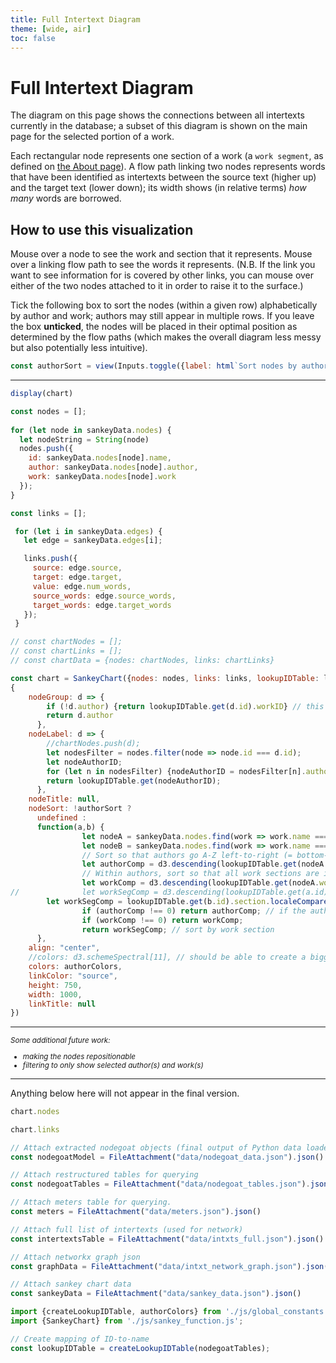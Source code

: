 ```yaml
---
title: Full Intertext Diagram
theme: [wide, air]
toc: false
---
```


# Full Intertext Diagram

The diagram on this page shows the connections between all intertexts currently in the database; a subset of this diagram is shown on the main page for the selected portion of a work.

Each rectangular node represents one section of a work (a `work segment`, as defined on [the About page](./about#database-design)). A flow path linking two nodes represents words that have been identified as intertexts between the source text (higher up) and the target text (lower down); its width shows (in relative terms) *how many* words are borrowed.

## How to use this visualization

Mouse over a node to see the work and section that it represents. Mouse over a linking flow path to see the words it represents. (N.B. If the link you want to see information for is covered by other links, you can mouse over either of the two nodes attached to it in order to raise it to the surface.)

Tick the following box to sort the nodes (within a given row) alphabetically by author and work; authors may still appear in multiple rows. If you leave the box **unticked**, the nodes will be placed in their optimal position as determined by the flow paths (which makes the overall diagram less messy but also potentially less intuitive).

```js
const authorSort = view(Inputs.toggle({label: html`Sort nodes by author?`}));
```


<hr>

<div style="max-width: none;">

```js
display(chart)
```

</div>

```js
const nodes = [];
  
for (let node in sankeyData.nodes) {
  let nodeString = String(node)
  nodes.push({
    id: sankeyData.nodes[node].name,
    author: sankeyData.nodes[node].author,
    work: sankeyData.nodes[node].work
  });
}
```

```js
const links = [];

 for (let i in sankeyData.edges) {
   let edge = sankeyData.edges[i];

   links.push({
     source: edge.source,
     target: edge.target,
     value: edge.num_words,
	 source_words: edge.source_words,
	 target_words: edge.target_words
   });
 }
```

```js
// const chartNodes = [];
// const chartLinks = [];
// const chartData = {nodes: chartNodes, links: chartLinks}

const chart = SankeyChart({nodes: nodes, links: links, lookupIDTable: lookupIDTable},
{
    nodeGroup: d => {
        if (!d.author) {return lookupIDTable.get(d.id).workID} // this should enable coloring of anonymous works by the work itself
        return d.author
      },
    nodeLabel: d => {
        //chartNodes.push(d);
        let nodesFilter = nodes.filter(node => node.id === d.id);
        let nodeAuthorID;
        for (let n in nodesFilter) {nodeAuthorID = nodesFilter[n].author}
        return lookupIDTable.get(nodeAuthorID);
      },
    nodeTitle: null,
    nodeSort: !authorSort ? 
      undefined : 
      function(a,b) {
				let nodeA = sankeyData.nodes.find(work => work.name === a.id);
				let nodeB = sankeyData.nodes.find(work => work.name === b.id);
				// Sort so that authors go A-Z left-to-right (= bottom-to-top); d3.descending returns -1, 0, or 1
				let authorComp = d3.descending(lookupIDTable.get(nodeA.author), lookupIDTable.get(nodeB.author));
				// Within authors, sort so that all work sections are in order by work
				let workComp = d3.descending(lookupIDTable.get(nodeA.work), lookupIDTable.get(nodeB.work));
//				let workSegComp = d3.descending(lookupIDTable.get(a.id).section,lookupIDTable.get(b.id).section);
        let workSegComp = lookupIDTable.get(b.id).section.localeCompare(lookupIDTable.get(a.id).section, undefined, {numeric:true});
				if (authorComp !== 0) return authorComp; // if the authors aren't the same, don't go any further in sorting
				if (workComp !== 0) return workComp;
				return workSegComp; // sort by work section
      },
    align: "center",
    //colors: d3.schemeSpectral[11], // should be able to create a bigger range by bringing colorcet colors in via Python
    colors: authorColors,
    linkColor: "source",
    height: 750,
    width: 1000,
    linkTitle: null
})

```

<hr>

<div style="font-size:smaller;">

*Some additional future work:*
- *making the nodes repositionable*
- *filtering to only show selected author(s) and work(s)* <!-- use Inputs.table() to assist with this. https://observablehq.com/framework/inputs/table -->

</div>


<hr>

Anything below here will not appear in the final version.

```js
chart.nodes
```
```js
chart.links
```

<!-- LOAD DATA, ETC. BELOW THIS LINE -->

<!-- Load data -->

```js
// Attach extracted nodegoat objects (final output of Python data loader)
const nodegoatModel = FileAttachment("data/nodegoat_data.json").json()
```
```js
// Attach restructured tables for querying
const nodegoatTables = FileAttachment("data/nodegoat_tables.json").json()
```
```js
// Attach meters table for querying.
const meters = FileAttachment("data/meters.json").json()
```
```js
// Attach full list of intertexts (used for network)
const intertextsTable = FileAttachment("data/intxts_full.json").json()
```
```js
// Attach networkx graph json
const graphData = FileAttachment("data/intxt_network_graph.json").json()
```
```js
// Attach sankey chart data
const sankeyData = FileAttachment("data/sankey_data.json").json()
```
<!-- End load data -->


<!-- Import modules and constants -->

```js
import {createLookupIDTable, authorColors} from './js/global_constants.js';
import {SankeyChart} from './js/sankey_function.js';
```

```js
// Create mapping of ID-to-name
const lookupIDTable = createLookupIDTable(nodegoatTables);
```

<!-- End import modules and constants -->
